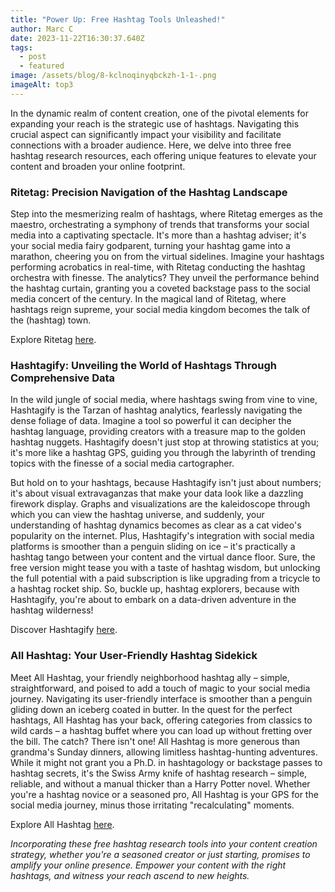 ```yaml
---
title: "Power Up: Free Hashtag Tools Unleashed!"
author: Marc C
date: 2023-11-22T16:30:37.640Z
tags:
  - post
  - featured
image: /assets/blog/8-kclnoqinyqbckzh-1-1-.png
imageAlt: top3
---
```

In the dynamic realm of content creation, one of the pivotal elements for expanding your reach is the strategic use of hashtags. Navigating this crucial aspect can significantly impact your visibility and facilitate connections with a broader audience. Here, we delve into three free hashtag research resources, each offering unique features to elevate your content and broaden your online footprint.

### Ritetag: Precision Navigation of the Hashtag Landscape

Step into the mesmerizing realm of hashtags, where Ritetag emerges as the maestro, orchestrating a symphony of trends that transforms your social media into a captivating spectacle. It's more than a hashtag adviser; it's your social media fairy godparent, turning your hashtag game into a marathon, cheering you on from the virtual sidelines. Imagine your hashtags performing acrobatics in real-time, with Ritetag conducting the hashtag orchestra with finesse. The analytics? They unveil the performance behind the hashtag curtain, granting you a coveted backstage pass to the social media concert of the century. In the magical land of Ritetag, where hashtags reign supreme, your social media kingdom becomes the talk of the (hashtag) town.

Explore Ritetag [here](https://ritetag.com/).

### Hashtagify: Unveiling the World of Hashtags Through Comprehensive Data

In the wild jungle of social media, where hashtags swing from vine to vine, Hashtagify is the Tarzan of hashtag analytics, fearlessly navigating the dense foliage of data. Imagine a tool so powerful it can decipher the hashtag language, providing creators with a treasure map to the golden hashtag nuggets. Hashtagify doesn't just stop at throwing statistics at you; it's more like a hashtag GPS, guiding you through the labyrinth of trending topics with the finesse of a social media cartographer.

But hold on to your hashtags, because Hashtagify isn't just about numbers; it's about visual extravaganzas that make your data look like a dazzling firework display. Graphs and visualizations are the kaleidoscope through which you can view the hashtag universe, and suddenly, your understanding of hashtag dynamics becomes as clear as a cat video's popularity on the internet. Plus, Hashtagify's integration with social media platforms is smoother than a penguin sliding on ice – it's practically a hashtag tango between your content and the virtual dance floor. Sure, the free version might tease you with a taste of hashtag wisdom, but unlocking the full potential with a paid subscription is like upgrading from a tricycle to a hashtag rocket ship. So, buckle up, hashtag explorers, because with Hashtagify, you're about to embark on a data-driven adventure in the hashtag wilderness!

Discover Hashtagify [here](https://hashtagify.me/).

### All Hashtag: Your User-Friendly Hashtag Sidekick

Meet All Hashtag, your friendly neighborhood hashtag ally – simple, straightforward, and poised to add a touch of magic to your social media journey. Navigating its user-friendly interface is smoother than a penguin gliding down an iceberg coated in butter. In the quest for the perfect hashtags, All Hashtag has your back, offering categories from classics to wild cards – a hashtag buffet where you can load up without fretting over the bill. The catch? There isn't one! All Hashtag is more generous than grandma's Sunday dinners, allowing limitless hashtag-hunting adventures. While it might not grant you a Ph.D. in hashtagology or backstage passes to hashtag secrets, it's the Swiss Army knife of hashtag research – simple, reliable, and without a manual thicker than a Harry Potter novel. Whether you're a hashtag novice or a seasoned pro, All Hashtag is your GPS for the social media journey, minus those irritating "recalculating" moments.

Explore All Hashtag [here](https://all-hashtag.com/).

*Incorporating these free hashtag research tools into your content creation strategy, whether you're a seasoned creator or just starting, promises to amplify your online presence. Empower your content with the right hashtags, and witness your reach ascend to new heights.*